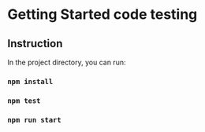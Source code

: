 # Getting Started code testing



## Instruction

In the project directory, you can run:

### `npm install`

### `npm test`

### `npm run start`
